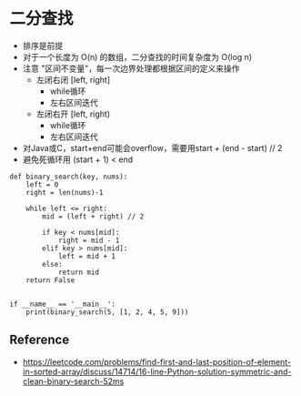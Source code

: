 # 二分查找


- 排序是前提
- 对于一个长度为 O(n) 的数组，二分查找的时间复杂度为 O(log n)
- 注意 "区间不变量"，每一次边界处理都根据区间的定义来操作
  - 左闭右闭 [left, right]
    - while循环
    - 左右区间迭代
  - 左闭右开 [left, right)
    - while循环 
    - 左右区间迭代
- 对Java或C，start+end可能会overflow，需要用start + (end - start) // 2
- 避免死循环用 (start + 1) < end


```
def binary_search(key, nums):
    left = 0
    right = len(nums)-1

    while left <= right:
        mid = (left + right) // 2

        if key < nums[mid]:
            right = mid - 1
        elif key > nums[mid]:
            left = mid + 1
        else:
            return mid
    return False


if __name__ == '__main__':
    print(binary_search(5, [1, 2, 4, 5, 9]))
```



## Reference
- https://leetcode.com/problems/find-first-and-last-position-of-element-in-sorted-array/discuss/14714/16-line-Python-solution-symmetric-and-clean-binary-search-52ms
